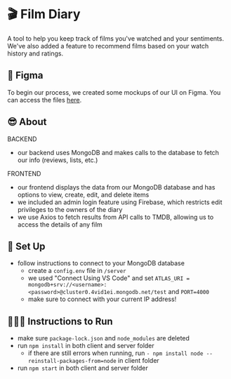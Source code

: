 # 🎬 Film Diary
A tool to help you keep track of films you've watched and your sentiments. We've also added a feature to recommend films based on your watch history and ratings.

## 🥳 Figma
To begin our process, we created some mockups of our UI on Figma. You can access the files [here](https://www.figma.com/file/eXmLRPK87lixrUbTIWt6vj/Film-Diary?node-id=0%3A1&t=pu79JIqV9nKcAnLG-1).

## 😎 About
BACKEND
- our backend uses MongoDB and makes calls to the database to fetch our info (reviews, lists, etc.) 

FRONTEND
- our frontend displays the data from our MongoDB database and has options to view, create, edit, and delete items
- we included an admin login feature using Firebase, which restricts edit privileges to the owners of the diary
- we use Axios to fetch results from API calls to TMDB, allowing us to access the details of any film

## 🤝 Set Up
- follow instructions to connect to your MongoDB database
    - create a `config.env` file in `/server`
    - we used "Connect Using VS Code" and set `ATLAS_URI = mongodb+srv://<username>:<password>@cluster0.4vid1ei.mongodb.net/test` and `PORT=4000`
    - make sure to connect with your current IP address!

## 🏃🏻‍♀️ Instructions to Run
- make sure `package-lock.json` and `node_modules` are deleted
- run `npm install` in both client and server folder
    - if there are still errors when running, run `- npm install node --reinstall-packages-from=node` in client folder
- run `npm start` in both client and server folder
